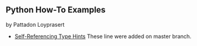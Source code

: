 ## Python How-To Examples
by Pattadon Loyprasert

* [Self-Referencing Type Hints](self-referencing-hints.md)
These line were added on master branch.
